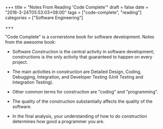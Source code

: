 +++
title = "Notes From Reading 'Code Complete'"
draft = false
date = "2016-3-24T05:53:03+08:00"
tags = ["code-complete", "reading"]
categories = ["Software Engineering"]

+++

"Code Complete" is a cornerstone book for software development. Notes from the awesome book:

* Software Construction is the central activity in software development; constructions is the only activity that guaranteed to happen on every project.

* The main activities in construction are Detailed Design, Coding, Debugging, Integration, and Developer Testing (Unit Testing and Integration Testing).

* Other common terms for construction are "coding" and "programming".

* The quality of the construction substantially affects the quality of the software.

* In the final analysis, your understanding of how to do construction determines how good a programmer you are.